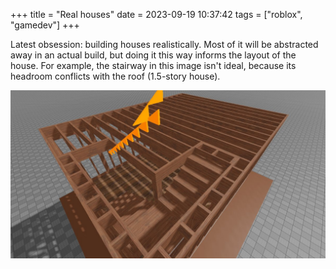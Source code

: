 +++
title = "Real houses"
date = 2023-09-19 10:37:42
tags = ["roblox", "gamedev"]
+++

Latest obsession: building houses realistically. Most of it will be abstracted
away in an actual build, but doing it this way informs the layout of the house.
For example, the stairway in this image isn't ideal, because its headroom
conflicts with the roof (1.5-story house).

![](00.jpg)
